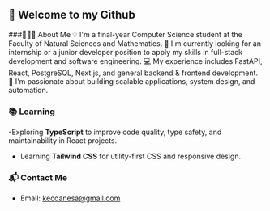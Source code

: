 ## 👋 Welcome to my Github 


###👨🏻‍💻  About Me
💡  I'm a final-year Computer Science student at the Faculty of Natural Sciences and Mathematics.
🚀  I'm currently looking for an internship or a junior developer position to apply my skills in full-stack development and software engineering.
💻  My experience includes FastAPI, React, PostgreSQL, Next.js, and general backend & frontend development.
🎯  I'm passionate about building scalable applications, system design, and automation.

### 📚 Learning
 -Exploring **TypeScript** to improve code quality, type safety, and maintainability in React projects.
 - Learning **Tailwind CSS** for utility-first CSS and responsive design.

### 📬 Contact Me
- Email: kecoanesa@gmail.com
